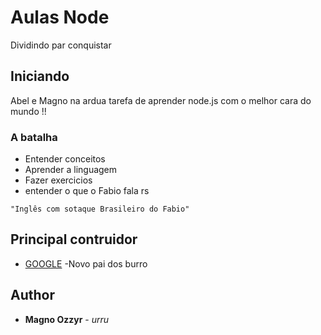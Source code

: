 # Aulas Node

Dividindo par conquistar

## Iniciando 

Abel e Magno na ardua tarefa de aprender node.js com o melhor cara do mundo !! 

### A batalha

* Entender conceitos
* Aprender a linguagem
* Fazer exercicios 
* entender o que o Fabio fala rs

```
"Inglês com sotaque Brasileiro do Fabio" 
```
## Principal contruidor 

* [GOOGLE](www.google.combr) -Novo pai dos burro

## Author

* **Magno Ozzyr** - *urru*
